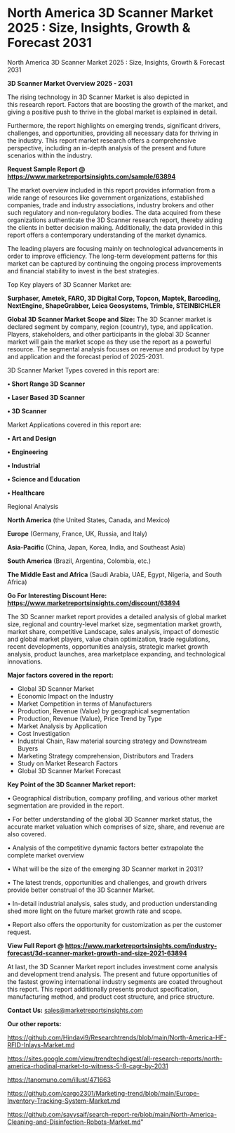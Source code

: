 # North America 3D Scanner Market 2025 : Size, Insights, Growth & Forecast 2031
 North America 3D Scanner Market 2025 : Size, Insights, Growth & Forecast 2031

<Strong> 3D Scanner Market Overview 2025 - 2031</strong>

The rising technology in 3D Scanner Market is also depicted in this research report. Factors that are boosting the growth of the market, and giving a positive push to thrive in the global market is explained in detail.

Furthermore, the report highlights on emerging trends, significant drivers, challenges, and opportunities, providing all necessary data for thriving in the industry. This report market research offers a comprehensive perspective, including an in-depth analysis of the present and future scenarios within the industry.

<strong>Request Sample Report @ <a href=https://www.marketreportsinsights.com/sample/63894>https://www.marketreportsinsights.com/sample/63894</a></strong>

The market overview included in this report provides information from a wide range of resources like government organizations, established companies, trade and industry associations, industry brokers and other such regulatory and non-regulatory bodies. The data acquired from these organizations authenticate the 3D Scanner research report, thereby aiding the clients in better decision making. Additionally, the data provided in this report offers a contemporary understanding of the market dynamics.

The leading players are focusing mainly on technological advancements in order to improve efficiency. The long-term development patterns for this market can be captured by continuing the ongoing process improvements and financial stability to invest in the best strategies.

Top Key players of 3D Scanner Market are:

<strong>Surphaser, Ametek, FARO, 3D Digital Corp, Topcon, Maptek, Barcoding, NextEngine, ShapeGrabber, Leica Geosystems, Trimble, STEINBICHLER</strong>

<strong><b>Global 3D Scanner Market Scope and Size:</b></strong>
The 3D Scanner market is declared segment by company, region (country), type, and application. Players, stakeholders, and other participants in the global 3D Scanner market will gain the market scope as they use the report as a powerful resource. The segmental analysis focuses on revenue and product by type and application and the forecast period of 2025-2031.

3D Scanner Market Types covered in this report are:

<strong>• Short Range 3D Scanner

• Laser Based 3D Scanner

• 3D Scanner</strong>

Market Applications covered in this report are:

<strong>• Art and Design

• Engineering

• Industrial

• Science and Education

• Healthcare</strong> 

Regional Analysis

<strong>North America</strong> (the United States, Canada, and Mexico)

<strong>Europe</strong> (Germany, France, UK, Russia, and Italy)

<strong>Asia-Pacific</strong> (China, Japan, Korea, India, and Southeast Asia)

<strong>South America</strong> (Brazil, Argentina, Colombia, etc.)

<strong>The Middle East and Africa</strong> (Saudi Arabia, UAE, Egypt, Nigeria, and South Africa)

<strong>Go For Interesting Discount Here: <a href=https://www.marketreportsinsights.com/discount/63894>https://www.marketreportsinsights.com/discount/63894</a></strong>

The 3D Scanner market report provides a detailed analysis of global market size, regional and country-level market size, segmentation market growth, market share, competitive Landscape, sales analysis, impact of domestic and global market players, value chain optimization, trade regulations, recent developments, opportunities analysis, strategic market growth analysis, product launches, area marketplace expanding, and technological innovations.

<strong><b>Major factors covered in the report:</b></strong>
<ul>
  <li>Global 3D Scanner Market </li>
  <li>Economic Impact on the Industry</li>
  <li>Market Competition in terms of Manufacturers</li>
  <li>Production, Revenue (Value) by geographical segmentation</li>
  <li>Production, Revenue (Value), Price Trend by Type</li>
  <li>Market Analysis by Application</li>
  <li>Cost Investigation</li>
  <li>Industrial Chain, Raw material sourcing strategy and Downstream Buyers</li>
  <li>Marketing Strategy comprehension, Distributors and Traders</li>
  <li>Study on Market Research Factors</li>
  <li>Global 3D Scanner Market Forecast</li>
</ul>

<strong><b>Key Point of the 3D Scanner Market report:</b></strong>

• Geographical distribution, company profiling, and various other market segmentation are provided in the report.

• For better understanding of the global 3D Scanner market status, the accurate market valuation which comprises of size, share, and revenue are also covered.

• Analysis of the competitive dynamic factors better extrapolate the complete market overview

• What will be the size of the emerging 3D Scanner market in 2031?

• The latest trends, opportunities and challenges, and growth drivers provide better construal of the 3D Scanner Market.

• In-detail industrial analysis, sales study, and production understanding shed more light on the future market growth rate and scope.

• Report also offers the opportunity for customization as per the customer request.

<strong><b>View Full Report @ <a href=https://www.marketreportsinsights.com/industry-forecast/3d-scanner-market-growth-and-size-2021-63894>https://www.marketreportsinsights.com/industry-forecast/3d-scanner-market-growth-and-size-2021-63894</a></b></strong>


At last, the 3D Scanner Market report includes investment come analysis and development trend analysis. The present and future opportunities of the fastest growing international industry segments are coated throughout this report. This report additionally presents product specification, manufacturing method, and product cost structure, and price structure.

<strong>Contact Us:</strong>
sales@marketreportsinsights.com

<strong>Our other reports:</strong>

<a href=https://github.com/Hindavi9/Researchtrends/blob/main/North-America-HF-RFID-Inlays-Market.md>https://github.com/Hindavi9/Researchtrends/blob/main/North-America-HF-RFID-Inlays-Market.md</a>

<a href=https://sites.google.com/view/trendtechdigest/all-research-reports/north-america-rhodinal-market-to-witness-5-8-cagr-by-2031>https://sites.google.com/view/trendtechdigest/all-research-reports/north-america-rhodinal-market-to-witness-5-8-cagr-by-2031</a>

<a href=https://tanomuno.com/illust/471663>https://tanomuno.com/illust/471663</a>

<a href=https://github.com/cargo2301/Marketing-trend/blob/main/Europe-Inventory-Tracking-System-Market.md>https://github.com/cargo2301/Marketing-trend/blob/main/Europe-Inventory-Tracking-System-Market.md</a>

<a href=https://github.com/sayysaif/search-report-re/blob/main/North-America-Cleaning-and-Disinfection-Robots-Market.md>https://github.com/sayysaif/search-report-re/blob/main/North-America-Cleaning-and-Disinfection-Robots-Market.md</a>"
